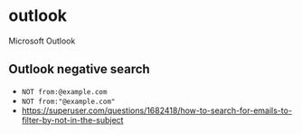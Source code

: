 # outlook
Microsoft Outlook

## Outlook negative search
- `NOT from:@example.com`
- `NOT from:"@example.com"`
- https://superuser.com/questions/1682418/how-to-search-for-emails-to-filter-by-not-in-the-subject
